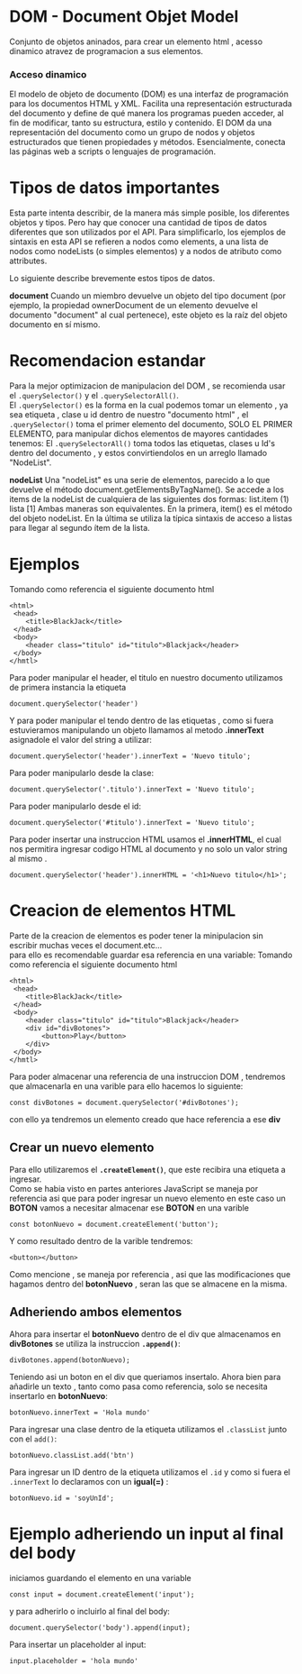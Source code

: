 # DOM - Document Objet Model

Conjunto de objetos aninados, para crear un elemento html , acesso dinamico atravez de programacion a sus elementos.

### Acceso dinamico

El modelo de objeto de documento (DOM) es una interfaz de programación para los documentos HTML y XML. Facilita una representación estructurada del documento y define de qué manera los programas pueden acceder, al fin de modificar, tanto su estructura, estilo y contenido. El DOM da una representación del documento como un grupo de nodos y objetos estructurados que tienen propiedades y métodos. Esencialmente, conecta las páginas web a scripts o lenguajes de programación.

# Tipos de datos importantes

Esta parte intenta describir, de la manera más simple posible, los diferentes objetos y tipos. Pero hay que conocer una cantidad de tipos de datos diferentes que son utilizados por el API. Para simplificarlo, los ejemplos de sintaxis en esta API se refieren a nodos como elements, a una lista de nodos como nodeLists (o simples elementos) y a nodos de atributo como attributes.

Lo siguiente describe brevemente estos tipos de datos.

**document** Cuando un miembro devuelve un objeto del tipo document (por ejemplo, la propiedad ownerDocument de un elemento devuelve el documento "document" al cual pertenece), este objeto es la raíz del objeto documento en sí mismo.

# Recomendacion estandar

Para la mejor optimizacion de manipulacion del DOM , se recomienda usar el `.querySelector()` y el `.querySelectorAll()`.  
El `.querySelector()` es la forma en la cual podemos tomar un elemento , ya sea etiqueta , clase u id dentro de nuestro "documento html" , el `.querySelector()` toma el primer elemento del documento, SOLO EL PRIMER ELEMENTO, para manipular dichos elementos de mayores cantidades tenemos:
El `.querySelectorAll()` toma todos las etiquetas, clases u Id's dentro del documento , y estos convirtiendolos en un arreglo llamado "NodeList".

**nodeList** Una "nodeList" es una serie de elementos, parecido a lo que devuelve el método document.getElementsByTagName(). Se accede a los items de la nodeList de cualquiera de las siguientes dos formas:
list.item (1)
lista [1]
Ambas maneras son equivalentes. En la primera, item() es el método del objeto nodeList. En la última se utiliza la típica sintaxis de acceso a listas para llegar al segundo ítem de la lista.

# Ejemplos

Tomando como referencia el siguiente documento html

```
<html>
 <head>
    <title>BlackJack</title>
 </head>
 <body>
    <header class="titulo" id="titulo">Blackjack</header>
 </body>
</hmtl>
```
Para poder manipular el header, el titulo en nuestro documento utilizamos de primera instancia la etiqueta
```
document.querySelector('header')
```
Y para poder manipular el tendo dentro de las etiquetas , como si fuera estuvieramos manipulando un objeto llamamos al metodo **.innerText** asignadole el valor del string a utilizar:
```
document.querySelector('header').innerText = 'Nuevo titulo';
```
Para poder manipularlo desde la clase:
```
document.querySelector('.titulo').innerText = 'Nuevo titulo';
```
Para poder manipularlo desde el id:
```
document.querySelector('#titulo').innerText = 'Nuevo titulo';
```
Para poder insertar una instruccion HTML usamos el **.innerHTML**, el cual nos permitira ingresar codigo HTML al documento y no solo un valor string al mismo .
```
document.querySelector('header').innerHTML = '<h1>Nuevo titulo</h1>';
```
# Creacion de elementos HTML
Parte de la creacion de elementos es poder tener la minipulacion sin escribir muchas veces el document.etc...  
para ello es recomendable guardar esa referencia en una variable: 
Tomando como referencia el siguiente documento html

```
<html>
 <head>
    <title>BlackJack</title>
 </head>
 <body>
    <header class="titulo" id="titulo">Blackjack</header>
    <div id="divBotones">
        <button>Play</button>
    </div>
 </body>
</hmtl>
```
Para poder almacenar una referencia de una instruccion DOM , tendremos que almacenarla en una varible para ello hacemos lo siguiente:
```
const divBotones = document.querySelector('#divBotones');
```
con ello ya tendremos un elemento creado que hace referencia a ese **div**
## Crear un nuevo elemento
Para ello utilizaremos el **`.createElement()`**, que este recibira una etiqueta a ingresar.  
Como se habia visto en partes anteriores JavaScript se maneja por referencia asi que para poder ingresar un nuevo elemento en este caso un **BOTON** vamos a necesitar almacenar ese **BOTON** en una varible 
```
const botonNuevo = document.createElement('button');
```
Y como resultado dentro de la varible tendremos: 
```
<button></button>
```
Como mencione , se maneja por referencia , asi que las modificaciones que hagamos dentro del **botonNuevo** , seran las que se almacene en la misma.
## Adheriendo ambos elementos
Ahora para insertar el **botonNuevo** dentro de el div que almacenamos en **divBotones** se utiliza la instruccion **`.append()`**:
```
divBotones.append(botonNuevo);
```
Teniendo asi un boton en el div que queriamos insertalo.
Ahora bien para añadirle un texto , tanto como pasa como referencia, solo se necesita insertarlo en **botonNuevo**:
```
botonNuevo.innerText = 'Hola mundo' 
```
Para ingresar una clase dentro de la etiqueta utilizamos el `.classList` junto con el `add()`:
```
botonNuevo.classList.add('btn')
```
Para ingresar un ID dentro de la etiqueta utilizamos el `.id` y como si fuera el `.innerText` lo declaramos con un **igual(=)** : 
```
botonNuevo.id = 'soyUnId';
```
# Ejemplo adheriendo un input al final del body
iniciamos guardando el elemento en una variable
```
const input = document.createElement('input');
```
y para adherirlo o incluirlo al final del body:
```
document.querySelector('body').append(input);
```
Para insertar un placeholder al input:
```
input.placeholder = 'hola mundo'
```
